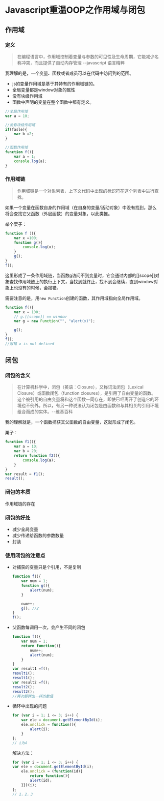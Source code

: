 # Javascript重温OOP之作用域与闭包

## 作用域
### 定义
>  在编程语言中，作用域控制着变量与参数的可见性及生命周期，它能减少名称冲突，而且提供了自动内存管理  --javascript 语言精粹

我理解的是，一个变量、函数或者成员可以在代码中访问到的范围。

- js的变量作用域是基于其特有的作用域链的。
- 全局变量都是window对象的属性
- 没有块级作用域
- 函数中声明的变量在整个函数中都有定义。

```js
//全局作用域
var a = 10;

//没有块级作用域
if(fasle){
	var b =2;
}

//函数作用域
function f(){
	var a = 1;
	console.log(a);
}
```
### 作用域链
> 作用域链是一个对象列表，上下文代码中出现的标识符在这个列表中进行查找。

如果一个变量在函数自身的作用域（在自身的变量/活动对象）中没有找到，那么将会查找它父函数（外层函数）的变量对象，以此类推。

举个栗子：

```js
function f (){
	var x =100;
	function g(){
		console.log(x);
	}
	g();
}
f();
```
这里形成了一条作用域链，当函数g访问不到变量时，它会通过内部的[[scope]]对象查找作用域链上的执行上下文，当找到就终止，找不到会继续，直到window对象上也没有的时候，会报错。

需要注意的是，用`new Function`创建的函数，其作用域指向全局作用域。

```js
function f(){
	var x = 100;
	// g.[[scope]] == window
	var g = new Function("", "alert(x)");

	g();
}
f();
//报错 x is not defined
```


## 闭包

### 闭包的含义
> 在计算机科学中，闭包（英语：Closure），又称词法闭包（Lexical Closure）或函数闭包（function closures），是引用了自由变量的函数。这个被引用的自由变量将和这个函数一同存在，即使已经离开了创造它的环境也不例外。所以，有另一种说法认为闭包是由函数和与其相关的引用环境组合而成的实体。--维基百科

我的理解就是，一个函数捕获其父函数的自由变量，这就形成了闭包。

栗子：

```js
function f1(){
	var a = 10;
	var b = 20;
	return function f2(){
		console.log(a);
	}
}
var result = f1();
result();
```

### 闭包的本质
作用域链的存在

### 闭包的好处

- 减少全局变量
- 减少传递给函数的参数数量
- 封装

### 使用闭包的注意点

- 对捕获的变量只是个引用，不是复制
	
	```js
	function f(){
		var num = 1;
		function g(){
			alert(num);
		}
	
		num++;
		g(); //2
	}
	f();
	```
- 父函数每调用一次，会产生不同的闭包
	
	```js
	function f(){
		var num = 1;
		return function(){
			num++;
			alert(num);
		}
	}
	var result1 =f();
	result1();
	result1();
	var result2 =f();
	result2();
	result2();
	//两次都弹出一样的数值
	```
- 循环中出现的问题

	```js
	for (var i = 1; i <= 3; i++) {
		var ele = document.getElementById(i);
		ele.onclick = function(){
			alert(i);
		}
	};
	// i为4
	```
	解决方法：
	
	```js
	for (var i = 1; i <= 3; i++) {
	var ele = document.getElementById(i);
		ele.onclick = (function(id){
			return function(){
			alert(id);
		}})(i);
	};
	// 1，2，3
	```